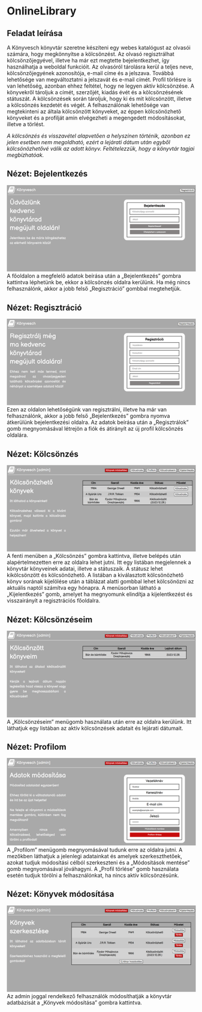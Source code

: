 # OnlineLibrary

## Feladat leírása

A Könyvesch könyvtár szeretne készíteni egy webes katalógust az olvasói számára, hogy megkönnyítse a kölcsönzést. Az olvasó regisztrálhat kölcsönzőjegyével, illetve ha már ezt megtette bejelentkezhet, így használhatja a weboldal funkcióit.
Az olvasóról tárolásra kerül a teljes neve, kölcsönzőjegyének azonosítója, e-mail címe és a jelszava. Továbbá lehetősége van megváltoztatni a jelszavát és e-mail címét. Profil törlésre is van lehetőség, azonban ehhez feltétel, hogy ne legyen aktív kölcsönzése.
A könyvekről tároljuk a címét, szerzőjét, kiadás évét és a kölcsönzésének státuszát.
A kölcsönzések során tároljuk, hogy ki és mit kölcsönzött, illetve a kölcsönzés kezdetét és végét.
A felhasználónak lehetősége van megtekinteni az általa kölcsönzött könyveket, az éppen kölcsönözhető könyveket és a profilját amin elvégezheti a megengedett módosításokat, illetve a törlést.

<i>A kölcsönzés és visszavétel alapvetően a helyszínen történik, azonban ez jelen esetben nem megoldható, ezért a lejárati dátum után egyből kölcsönözhetővé válik az adott könyv. Feltételezzük, hogy a könyvtár tagjai megbízhatóak.</i>

## Nézet: Bejelentkezés

![](pictures/bejelentkezes.png)
A főoldalon a megfelelő adatok beírása után a „Bejelentkezés” gombra kattintva léphetünk be, ekkor a kölcsönzés oldalra kerülünk. Ha még nincs felhasználónk, akkor a jobb felső „Regisztráció” gombbal megtehetjük.

## Nézet: Regisztráció

![](pictures/fooldal.png)
Ezen az oldalon lehetőségünk van regisztrálni, illetve ha már van felhasználónk, akkor a jobb felső „Bejelentkezés” gombra nyomva átkerülünk bejelentkezési oldalra. Az adatok beírása után a „Regisztrálok” gomb megnyomásával létrejön a fiók és átirányít az új profil kölcsönzés oldalára.

## Nézet: Kölcsönzés

![](pictures/kolcsonzes.png)
A fenti menüben a „Kölcsönzés” gombra kattintva, illetve belépés után alapértelmezetten erre az oldalra lehet jutni. Itt egy listában megjelennek a könyvtár könyveinek adatai, illetve a státuszaik. A státusz lehet kikölcsönzött és kölcsönözhető. A listában a kiválasztott kölcsönözhető könyv sorának kijelölése után a táblázat alatti gombbal lehet kölcsönözni az aktuális naptól számítva egy hónapra.
A menüsorban látható a „Kijelentkezés” gomb, amelyet ha megnyomunk elindítja a kijelentkezést és visszairányít a regisztrációs főoldalra.

## Nézet: Kölcsönzéseim

![](pictures/kolcsonzeseim.png)
A „Kölcsönzéseim” menügomb használata után erre az oldalra kerülünk. Itt láthatjuk egy listában az aktív kölcsönzések adatait és lejárati dátumait.

## Nézet: Profilom

![](pictures/profilom.png)
A „Profilom” menügomb megnyomásával tudunk erre az oldalra jutni. A mezőkben láthatjuk a jelenlegi adatainkat és amelyek szerkeszthetőek, azokat tudjuk módosítási célból szerkeszteni és a „Módosítások mentése” gomb megnyomásával jóváhagyni. A „Profil törlése” gomb használata esetén tudjuk törölni a felhasználónkat, ha nincs aktív kölcsönzésünk.

## Nézet: Könyvek módosítása

![](pictures/admin.png)
Az admin joggal rendelkező felhasználók módosíthatják a könyvtár adatbázisát a „Könyvek módosítása” gombra kattintva.